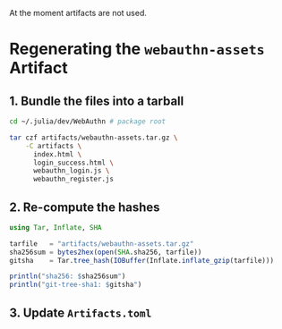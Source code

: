 At the moment artifacts are not used.

# Regenerating the `webauthn-assets` Artifact

## 1. Bundle the files into a tarball

```bash
cd ~/.julia/dev/WebAuthn # package root

tar czf artifacts/webauthn-assets.tar.gz \
    -C artifacts \
      index.html \
      login_success.html \
      webauthn_login.js \
      webauthn_register.js
```

## 2. Re-compute the hashes

```julia
using Tar, Inflate, SHA

tarfile   = "artifacts/webauthn-assets.tar.gz"
sha256sum = bytes2hex(open(SHA.sha256, tarfile))
gitsha    = Tar.tree_hash(IOBuffer(Inflate.inflate_gzip(tarfile)))

println("sha256: $sha256sum")
println("git-tree-sha1: $gitsha")
```

## 3. Update `Artifacts.toml`
